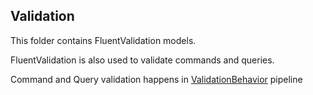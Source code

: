 ## Validation

This folder contains FluentValidation models.

FluentValidation is also used to validate commands and queries.

Command and Query validation happens in [ValidationBehavior](https://github.com/ashchuk/jimmy.Articles.API/blob/master/jimmy.Articles.API/PipelineBehaviors/ValidationBehavior.cs) pipeline
